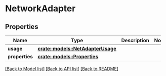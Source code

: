 # NetworkAdapter

## Properties

Name | Type | Description | Notes
------------ | ------------- | ------------- | -------------
**usage** | [**crate::models::NetAdapterUsage**](NetAdapterUsage.md) |  | 
**properties** | [**crate::models::Properties**](Properties.md) |  | 

[[Back to Model list]](../README.md#documentation-for-models) [[Back to API list]](../README.md#documentation-for-api-endpoints) [[Back to README]](../README.md)


